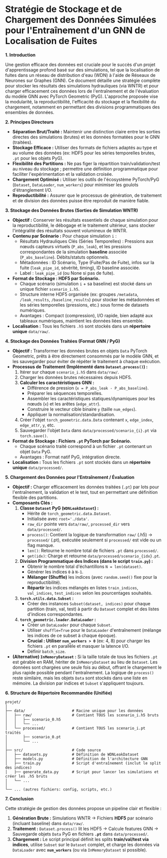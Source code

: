 
# Stratégie de Stockage et de Chargement des Données Simulées pour l'Entraînement d'un GNN de Localisation de Fuites

**1. Introduction**

Une gestion efficace des données est cruciale pour le succès d'un projet d'apprentissage profond basé sur des simulations, tel que la localisation de fuites dans un réseau de distribution d'eau (WDN) à l'aide de Réseaux de Neurones sur Graphes (GNN). Ce document détaille une stratégie complète pour stocker les résultats des simulations hydrauliques (via WNTR) et pour charger efficacement ces données lors de l'entraînement et de l'évaluation du modèle GNN avec PyTorch Geometric (PyG). L'approche proposée vise la modularité, la reproductibilité, l'efficacité du stockage et la flexibilité du chargement, notamment en permettant des divisions programmatiques des ensembles de données.

**2. Principes Directeurs**

*   **Séparation Brut/Traité :** Maintenir une distinction claire entre les sorties directes des simulations (brutes) et les données formatées pour le GNN (traitées).
*   **Stockage Efficace :** Utiliser des formats de fichiers adaptés au type et au volume des données (ex: HDF5 pour les séries temporelles brutes, `.pt` pour les objets PyG).
*   **Flexibilité des Partitions :** Ne pas figer la répartition train/validation/test au niveau du stockage ; permettre une définition programmatique pour faciliter l'expérimentation et la validation croisée.
*   **Chargement Optimisé :** Utiliser les outils de l'écosystème PyTorch/PyG (`Dataset`, `DataLoader`, `num_workers`) pour minimiser les goulots d'étranglement I/O.
*   **Reproductibilité :** Assurer que le processus de génération, de traitement et de division des données puisse être reproduit de manière fiable.

**3. Stockage des Données Brutes (Sorties de Simulation WNTR)**

*   **Objectif :** Conserver les résultats essentiels de chaque simulation pour la reproductibilité, le débogage et le traitement ultérieur, sans stocker l'intégralité des résultats souvent volumineux de WNTR.
*   **Contenu par Scénario :** Pour chaque simulation `i` :
    *   Résultats Hydrauliques Clés (Séries Temporelles) : Pressions aux nœuds capteurs virtuels (`P_abs_leak`), et les pressions correspondantes de la simulation **baseline** associée (`P_abs_baseline`). Débits/statuts optionnels.
    *   Métadonnées : ID Scénario, Type (Fuite/Pas de Fuite), infos sur la fuite (`leak_pipe_id`, sévérité, timing), ID baseline associée.
    *   Label : `leak_pipe_id` (ou None si pas de fuite).
*   **Format de Stockage : HDF5 par Scénario.**
    *   Chaque scénario (simulation `i` + sa baseline) est stocké dans un unique fichier `scenario_i.h5`.
    *   Structure interne HDF5 organisée (ex: groupes `/metadata`, `/leak_results`, `/baseline_results`) pour stocker les métadonnées et les séries temporelles (pressions, etc.) sous forme de datasets numériques.
    *   Avantages : Compact (compression), I/O rapide, bien adapté aux tableaux numériques, maintient les données liées ensemble.
*   **Localisation :** Tous les fichiers `.h5` sont stockés dans un **répertoire unique** `data/raw/`.

**4. Stockage des Données Traitées (Format GNN / PyG)**

*   **Objectif :** Transformer les données brutes en objets `Data` PyTorch Geometric, prêts à être directement consommés par le modèle GNN, et les sauvegarder pour éviter de répéter le traitement à chaque exécution.
*   **Processus de Traitement (Implémenté dans `Dataset.process()`) :**
    1.  Itérer sur chaque `scenario_i.h5` dans `data/raw/`.
    2.  Charger les données brutes nécessaires depuis HDF5.
    3.  **Calculer les caractéristiques GNN :**
        *   Différence de pression (`x = P_abs_leak - P_abs_baseline`).
        *   Préparer les séquences temporelles.
        *   Assembler les caractéristiques statiques/dynamiques pour les nœuds (`x`) et les arêtes (`edge_attr`).
        *   Construire le vecteur cible binaire `y` (taille `num_edges`).
        *   Appliquer la normalisation/standardisation.
    4.  Créer l'objet `torch_geometric.data.Data` contenant `x`, `edge_index`, `edge_attr`, `y`, etc.
    5.  Sauvegarder l'objet `Data` dans `data/processed/scenario_{i}.pt` via `torch.save()`.
*   **Format de Stockage : Fichiers `.pt` PyTorch par Scénario.**
    *   Chaque scénario traité correspond à un fichier `.pt` contenant un objet `Data` PyG.
    *   Avantages : Format natif PyG, intégration directe.
*   **Localisation :** Tous les fichiers `.pt` sont stockés dans un **répertoire unique** `data/processed/`.

**5. Chargement des Données pour l'Entraînement / Évaluation**

*   **Objectif :** Charger efficacement les données traitées (`.pt`) par lots pour l'entraînement, la validation et le test, tout en permettant une définition flexible des partitions.
*   **Composants Clés :**
    1.  **Classe `Dataset` PyG (`WDNLeakDataset`) :**
        *   Hérite de `torch_geometric.data.Dataset`.
        *   Initialisée avec `root='./data'`.
        *   `raw_dir` pointe vers `data/raw/`, `processed_dir` vers `data/processed/`.
        *   `process()`: Contient la logique de transformation `raw/` (.h5) -> `processed/` (.pt), exécutée seulement si `processed/` est vide ou un flag manque.
        *   `len()`: Retourne le nombre total de fichiers `.pt` dans `processed/`.
        *   `get(idx)`: Charge et retourne `data/processed/scenario_{idx}.pt`.
    2.  **Division Programmatique des Indices (dans le script `train.py`) :**
        *   Obtenir le nombre total d'échantillons `N = len(dataset)`.
        *   Générer les indices `0` à `N-1`.
        *   **Mélanger (Shuffle)** les indices (avec `random.seed()` fixe pour la reproductibilité).
        *   **Répartir** les indices mélangés en listes `train_indices`, `val_indices`, `test_indices` selon les pourcentages souhaités.
    3.  **`torch.utils.data.Subset` :**
        *   Créer des instances `Subset(dataset, indices)` pour chaque partition (train, val, test) à partir du `Dataset` complet et des listes d'indices correspondantes.
    4.  **`torch_geometric.loader.DataLoader` :**
        *   Créer un `DataLoader` pour chaque `Subset`.
        *   Utiliser `shuffle=True` pour le `DataLoader` d'entraînement (mélange les indices de ce subset à chaque époque).
        *   **Crucial : Utiliser `num_workers > 0`** (ex: 4, 8) pour charger les fichiers `.pt` en parallèle et masquer la latence I/O.
        *   Définir `batch_size`.
*   **(Alternative) `InMemoryDataset` :** Si la taille totale de tous les fichiers `.pt` est gérable en RAM, hériter de `InMemoryDataset` au lieu de `Dataset`. Les données sont chargées une seule fois au début, offrant le chargement le plus rapide possible pendant l'entraînement. La logique de `process()` reste similaire, mais les objets `Data` sont stockés dans une liste en mémoire. La division par indices et `Subset` s'appliquent toujours.

**6. Structure de Répertoire Recommandée (Unifiée)**

```
projet/
│
├── data/                     # Racine unique pour les données
│   ├── raw/                  # Contient TOUS les scenario_i.h5 bruts
│   │   ├── scenario_0.h5
│   │   └── ...
│   └── processed/            # Contient TOUS les scenario_i.pt traités
│       ├── scenario_0.pt
│       └── ...
│
├── src/                      # Code source
│   ├── datasets.py           # Définition de WDNLeakDataset
│   ├── models.py             # Définition de l'architecture GNN
│   ├── train.py              # Script d'entraînement (inclut le split des indices)
│   ├── generate_data.py      # Script pour lancer les simulations et créer les .h5 bruts
│   └── ...
│
└── ... (autres fichiers: config, scripts, etc.)
```

**7. Conclusion**

Cette stratégie de gestion des données propose un pipeline clair et flexible :
1.  **Génération Brute :** Simulations WNTR -> Fichiers **HDF5** par scénario (incluant baseline) dans `data/raw/`.
2.  **Traitement :** `Dataset.process()` lit les HDF5 -> Calcule features GNN -> Sauvegarde objets `Data` PyG en fichiers **`.pt`** dans `data/processed/`.
3.  **Chargement :** Le script principal définit les splits **train/val/test via indices**, utilise `Subset` sur le `Dataset` complet, et charge les données via `DataLoader` avec **`num_workers`** (ou via `InMemoryDataset` si possible).

